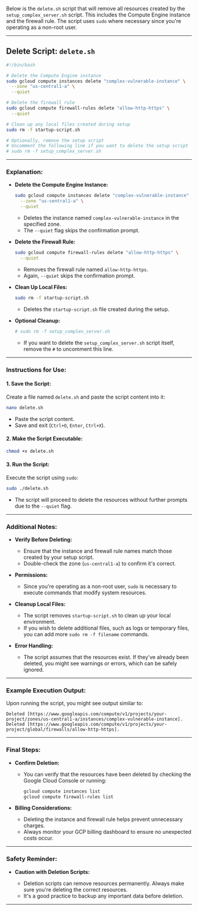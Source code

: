 Below is the `delete.sh` script that will remove all resources created by the `setup_complex_server.sh` script. This includes the Compute Engine instance and the firewall rule. The script uses `sudo` where necessary since you're operating as a non-root user.

---

## **Delete Script: `delete.sh`**

```bash
#!/bin/bash

# Delete the Compute Engine instance
sudo gcloud compute instances delete "complex-vulnerable-instance" \
  --zone "us-central1-a" \
  --quiet

# Delete the firewall rule
sudo gcloud compute firewall-rules delete "allow-http-https" \
  --quiet

# Clean up any local files created during setup
sudo rm -f startup-script.sh

# Optionally, remove the setup script
# Uncomment the following line if you want to delete the setup script
# sudo rm -f setup_complex_server.sh
```

---

### **Explanation:**

- **Delete the Compute Engine Instance:**

  ```bash
  sudo gcloud compute instances delete "complex-vulnerable-instance" \
    --zone "us-central1-a" \
    --quiet
  ```

  - Deletes the instance named `complex-vulnerable-instance` in the specified zone.
  - The `--quiet` flag skips the confirmation prompt.

- **Delete the Firewall Rule:**

  ```bash
  sudo gcloud compute firewall-rules delete "allow-http-https" \
    --quiet
  ```

  - Removes the firewall rule named `allow-http-https`.
  - Again, `--quiet` skips the confirmation prompt.

- **Clean Up Local Files:**

  ```bash
  sudo rm -f startup-script.sh
  ```

  - Deletes the `startup-script.sh` file created during the setup.

- **Optional Cleanup:**

  ```bash
  # sudo rm -f setup_complex_server.sh
  ```

  - If you want to delete the `setup_complex_server.sh` script itself, remove the `#` to uncomment this line.

---

### **Instructions for Use:**

#### **1. Save the Script:**

Create a file named `delete.sh` and paste the script content into it:

```bash
nano delete.sh
```

- Paste the script content.
- Save and exit (`Ctrl+O`, `Enter`, `Ctrl+X`).

#### **2. Make the Script Executable:**

```bash
chmod +x delete.sh
```

#### **3. Run the Script:**

Execute the script using `sudo`:

```bash
sudo ./delete.sh
```

- The script will proceed to delete the resources without further prompts due to the `--quiet` flag.

---

### **Additional Notes:**

- **Verify Before Deleting:**

  - Ensure that the instance and firewall rule names match those created by your setup script.
  - Double-check the zone (`us-central1-a`) to confirm it's correct.

- **Permissions:**

  - Since you're operating as a non-root user, `sudo` is necessary to execute commands that modify system resources.

- **Cleanup Local Files:**

  - The script removes `startup-script.sh` to clean up your local environment.
  - If you wish to delete additional files, such as logs or temporary files, you can add more `sudo rm -f filename` commands.

- **Error Handling:**

  - The script assumes that the resources exist. If they've already been deleted, you might see warnings or errors, which can be safely ignored.

---

### **Example Execution Output:**

Upon running the script, you might see output similar to:

```plaintext
Deleted [https://www.googleapis.com/compute/v1/projects/your-project/zones/us-central1-a/instances/complex-vulnerable-instance].
Deleted [https://www.googleapis.com/compute/v1/projects/your-project/global/firewalls/allow-http-https].
```

---

### **Final Steps:**

- **Confirm Deletion:**

  - You can verify that the resources have been deleted by checking the Google Cloud Console or running:

    ```bash
    gcloud compute instances list
    gcloud compute firewall-rules list
    ```

- **Billing Considerations:**

  - Deleting the instance and firewall rule helps prevent unnecessary charges.
  - Always monitor your GCP billing dashboard to ensure no unexpected costs occur.

---

### **Safety Reminder:**

- **Caution with Deletion Scripts:**

  - Deletion scripts can remove resources permanently. Always make sure you're deleting the correct resources.
  - It's a good practice to backup any important data before deletion.

---